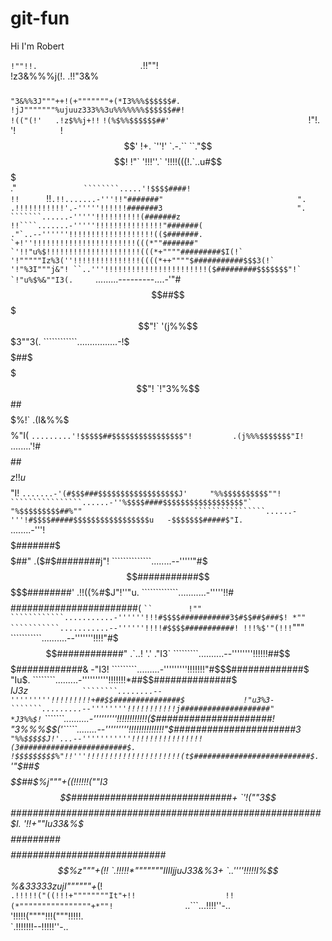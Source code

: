 # git-fun

Hi I'm Robert

`!""!!.                       `.!!""!                               
!z3&%%%j(!.               .!!"3&%$$$$                               
`"3&%%3J"""++!(+"""""""+(*I3%%%$$$$$$#.                              
!jJ"""""""%ujuuz333%%3u%%%%%%%$$$$$$##!                              
!(("(!'   .!z$%%j+!!`  `!(%$%%$$$$$$##'                              
`!"!.         '!`          `!$$$$$$$$$$'                              
!+.  `''!'        `.-.``   ``."$$$$$$$$!                              
!"` '!!!''.`       '!!!!(((!.`..u#$$$$$$$                              
."`                ````````.....'!$$$$####!                             
!!       `!!``````.!!.......-'''!!"#######"                             
".       .!!!!!!!!!!!'.-'''''!!!!!!#######3                             
".   ```````......-'''''!!!!!!!!!!(#######z                             
!!````.......-'''''!!!!!!!!!!!!!!!"#######(                             
."`..--''''''!!!!!!!!!!!!!!!!!!!(($#######.                             
`+!''!!!!!!!!!!!!!!!!!!!!!!!(((*""#######"                              
`'!!"u%$!!!!!!!!!!!!!!!!!!!!!(((*+""""#########$I(!`                         
'!"""""Iz%3(''!!!!!!!!!!!!!!!((((*++""""$###########$$$3(!`                     
'!"%3I"""j&"! ``..'''!!!!!!!!!!!!!!!!!!!!!!!($#########$$$$$$$"!`                  
`!"u%$%&""I3(.     ``````.........---------....-'"#$$$$$$##$$$$$$$$$"!`               
'(j%%$$$3""3(.         ````````````................-!$$$$$$##$$$$$$$$$$$$"!             
`!"3%%$$$$%"""'               ``````````````...........-!$$$$$$##$$$$$$$$$$$$$%!`          
.(I&%%$$$$$%"I(                    ``````````````.........'!$$$$$##$$$$$$$$$$$$$$$$"!        
.(j%%%$$$$$$$"I!                       ``````````````........'!#$$$$##$$$$$$$$$$$$$$$$$z!      
!u%%$$$$$$$$$"I!                        ```````````````.......-'(#$$$###$$$$$$$$$$$$$$$$$$J'    
"%%$$$$$$$$$$""!                         ````````````````......-''%$$$$####$$$$$$$$$$$$$$$$$$"`  
"%$$$$$$$$$##%""                         ````````````````......-'''!#$$$$#####$$$$$$$$$$$$$$$$$u  
-$$$$$$$#####$"I.                        ```````````````........-'''!$$$$$#######$$$$$$$$$$$$$$##"
.($#$########j"!                        ``````````````........--'''''"#$$$###########$$$$$########'
.!!((%#$J"!''"u.                      `````````````...........-'''''!!#$$$$#######################(
` ``        !""                      ````````````...........-''''''!!!#$$$$###########3$#$$##$###$!
*""                     ```````````...........--''''''!!!!#$$$$###########! !!!%$'"(!!!
`"""                    ```````````..........--'''''''!!!!"#$$$############"   .`..! '.'
."I3`                  `````````..........--''''''''!!!!!!##$$$############&            
-"I3!                 `````````.........-'''''''''!!!!!!!"#$$$#############$            
"Iu$.               ````````.........-''''''''''!!!!!!!*##$$##############$            
*IJ3z`            ````````........--'''''''''!!!!!!!!!+##$$###############$            
!"u3%3-         ```````.........--''''''''!!!!!!!!!!!j####################"            
*J3%%$!`   ```````..........-'''''''''!!!!!!!!!!!!($#####################!            
"3%%%$$('`````........--'''''''''!!!!!!!!!!!!!!"$######################3             
`"%%$$$$$J!'...--'''''''''''!!!!!!!!!!!!!!!!(3########################$.             
!$$$$$$$$$%"!!'''!!!!!!!!!!!!!!!!!!!!!(t$##########################$.              
`'"$##$$$$$$$##$%j"""+((!!!!!!(""I3$$#############################+                
`'!(""3$$########################################################$I.                 
'!!+""Iu33&%$$$$$#########$$$$############################$$%z"""+(!!                
`.!!!!!*"""""""IIIIjjuJ33&%3+       `..''''!!!!!I%$$%&33333zujI""""""+*(!               
`.!!!!!("((!!!+""""""""It"+!!                    !!(*""""""""""""""""+*""!               
`..```...!!!!''-..`                          `'!!!!!(""""!!!("""!!!!!.               
                               `.!!!!!!!--!!!!!''-..                

 
